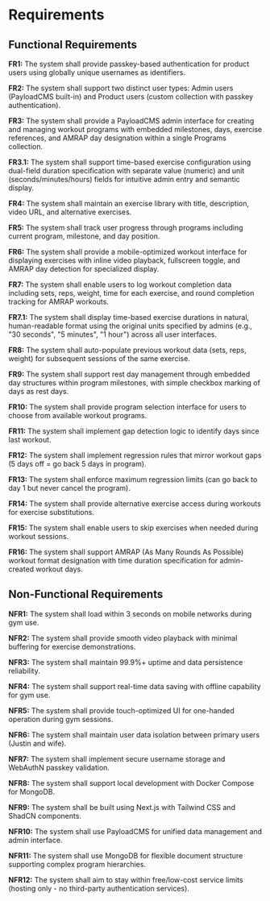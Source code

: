 # Requirements

## Functional Requirements

**FR1:** The system shall provide passkey-based authentication for product users using globally unique usernames as identifiers.

**FR2:** The system shall support two distinct user types: Admin users (PayloadCMS built-in) and Product users (custom collection with passkey authentication).

**FR3:** The system shall provide a PayloadCMS admin interface for creating and managing workout programs with embedded milestones, days, exercise references, and AMRAP day designation within a single Programs collection.

**FR3.1:** The system shall support time-based exercise configuration using dual-field duration specification with separate value (numeric) and unit (seconds/minutes/hours) fields for intuitive admin entry and semantic display.

**FR4:** The system shall maintain an exercise library with title, description, video URL, and alternative exercises.

**FR5:** The system shall track user progress through programs including current program, milestone, and day position.

**FR6:** The system shall provide a mobile-optimized workout interface for displaying exercises with inline video playback, fullscreen toggle, and AMRAP day detection for specialized display.

**FR7:** The system shall enable users to log workout completion data including sets, reps, weight, time for each exercise, and round completion tracking for AMRAP workouts.

**FR7.1:** The system shall display time-based exercise durations in natural, human-readable format using the original units specified by admins (e.g., "30 seconds", "5 minutes", "1 hour") across all user interfaces.

**FR8:** The system shall auto-populate previous workout data (sets, reps, weight) for subsequent sessions of the same exercise.

**FR9:** The system shall support rest day management through embedded day structures within program milestones, with simple checkbox marking of days as rest days.

**FR10:** The system shall provide program selection interface for users to choose from available workout programs.

**FR11:** The system shall implement gap detection logic to identify days since last workout.

**FR12:** The system shall implement regression rules that mirror workout gaps (5 days off = go back 5 days in program).

**FR13:** The system shall enforce maximum regression limits (can go back to day 1 but never cancel the program).

**FR14:** The system shall provide alternative exercise access during workouts for exercise substitutions.

**FR15:** The system shall enable users to skip exercises when needed during workout sessions.

**FR16:** The system shall support AMRAP (As Many Rounds As Possible) workout format designation with time duration specification for admin-created workout days.

## Non-Functional Requirements

**NFR1:** The system shall load within 3 seconds on mobile networks during gym use.

**NFR2:** The system shall provide smooth video playback with minimal buffering for exercise demonstrations.

**NFR3:** The system shall maintain 99.9%+ uptime and data persistence reliability.

**NFR4:** The system shall support real-time data saving with offline capability for gym use.

**NFR5:** The system shall provide touch-optimized UI for one-handed operation during gym sessions.

**NFR6:** The system shall maintain user data isolation between primary users (Justin and wife).

**NFR7:** The system shall implement secure username storage and WebAuthN passkey validation.

**NFR8:** The system shall support local development with Docker Compose for MongoDB.

**NFR9:** The system shall be built using Next.js with Tailwind CSS and ShadCN components.

**NFR10:** The system shall use PayloadCMS for unified data management and admin interface.

**NFR11:** The system shall use MongoDB for flexible document structure supporting complex program hierarchies.

**NFR12:** The system shall aim to stay within free/low-cost service limits (hosting only - no third-party authentication services).
